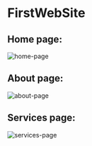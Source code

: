 # FirstWebSite
## Home page: 

![home-page](https://user-images.githubusercontent.com/33482142/40316367-6a190738-5d1e-11e8-93c8-93ccbf8a846f.jpg)


## About page: 

![about-page](https://user-images.githubusercontent.com/33482142/40316460-c040123c-5d1e-11e8-9194-bedf407f1d78.JPG)


## Services page: 

![services-page](https://user-images.githubusercontent.com/33482142/40316498-cf58cf70-5d1e-11e8-9cbe-10a141386e80.jpg)

